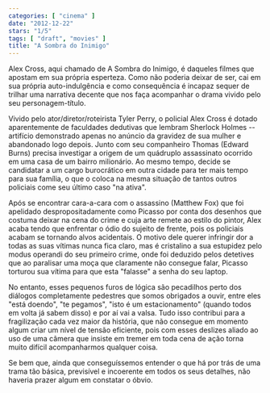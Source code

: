 ```yaml
---
categories: [ "cinema" ]
date: "2012-12-22"
stars: "1/5"
tags: [ "draft", "movies" ]
title: "A Sombra do Inimigo"
---
```

Alex Cross, aqui chamado de A Sombra do Inimigo, é daqueles filmes
que apostam em sua própria esperteza. Como não poderia deixar de ser,
cai em sua própria auto-indulgência e como consequência é incapaz
sequer de trilhar uma narrativa decente que nos faça acompanhar o drama
vivido pelo seu personagem-título.

Vivido pelo ator/diretor/roteirista Tyler Perry, o policial Alex Cross é
dotado aparentemente de faculdades dedutivas que lembram Sherlock Holmes
-- artifício demonstrado apenas no anúncio da gravidez de sua mulher e
abandonado logo depois. Junto com seu companheiro Thomas (Edward Burns)
precisa investigar a origem de um quádruplo assassinato ocorrido em uma
casa de um bairro milionário. Ao mesmo tempo, decide se candidatar a um
cargo burocrático em outra cidade para ter mais tempo para sua família,
o que o coloca na mesma situação de tantos outros policiais come seu
último caso "na ativa".

Após se encontrar cara-a-cara com o assassino (Matthew Fox) que foi
apelidado despropositadamente como Picasso por conta dos desenhos
que costuma deixar na cena do crime e cuja arte remete ao estilo do
pintor, Alex acaba tendo que enfrentar o ódio do sujeito de frente,
pois os policiais acabam se tornando alvos acidentais. O motivo dele
querer infringir dor a todas as suas vítimas nunca fica claro, mas é
cristalino a sua estupidez pelo modus operandi do seu primeiro crime, onde
foi deduzido pelos detetives que ao paralisar uma moça que claramente
não consegue falar, Picasso torturou sua vítima para que esta "falasse"
a senha do seu laptop.

No entanto, esses pequenos furos de lógica são pecadilhos perto
dos diálogos completamente pedestres que somos obrigados a ouvir,
entre eles "está doendo", "te pegamos", "isto é um estacionamento"
(quando todos em volta já sabem disso) e por aí vai a valsa. Tudo isso
contribui para a fragilização cada vez maior da história, que não
consegue em momento algum criar um nível de tensão eficiente, pois
com esses deslizes aliado ao uso de uma câmera que insiste em tremer
em toda cena de ação torna muito difícil acompanharmos qualquer coisa.

Se bem que, ainda que conseguíssemos entender o que há por trás de uma
trama tão básica, previsível e incoerente em todos os seus detalhes,
não haveria prazer algum em constatar o óbvio.

